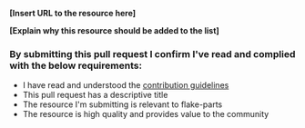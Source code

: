<!-- Please fill in the below placeholders -->

**[Insert URL to the resource here]**

**[Explain why this resource should be added to the list]**

### By submitting this pull request I confirm I've read and complied with the below requirements:

- I have read and understood the [contribution guidelines](https://github.com/yourusername/awesome-flake-parts/blob/main/CONTRIBUTING.md)
- This pull request has a descriptive title
- The resource I'm submitting is relevant to flake-parts
- The resource is high quality and provides value to the community
